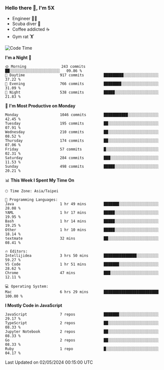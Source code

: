 ### Hello there 👋, I'm 5X

* Engineer 👨‍💻
* Scuba diver 🤿
* Coffee addicted ☕️
* Gym rat 🏋️

<!--START_SECTION:waka-->
![Code Time](http://img.shields.io/badge/Code%20Time-939%20hrs%2033%20mins-blue)

**I'm a Night 🦉** 

```text
🌞 Morning                243 commits         ██░░░░░░░░░░░░░░░░░░░░░░░   09.86 % 
🌆 Daytime                917 commits         █████████░░░░░░░░░░░░░░░░   37.22 % 
🌃 Evening                766 commits         ████████░░░░░░░░░░░░░░░░░   31.09 % 
🌙 Night                  538 commits         █████░░░░░░░░░░░░░░░░░░░░   21.83 % 
```
📅 **I'm Most Productive on Monday** 

```text
Monday                   1046 commits        ███████████░░░░░░░░░░░░░░   42.45 % 
Tuesday                  195 commits         ██░░░░░░░░░░░░░░░░░░░░░░░   07.91 % 
Wednesday                210 commits         ██░░░░░░░░░░░░░░░░░░░░░░░   08.52 % 
Thursday                 174 commits         ██░░░░░░░░░░░░░░░░░░░░░░░   07.06 % 
Friday                   57 commits          █░░░░░░░░░░░░░░░░░░░░░░░░   02.31 % 
Saturday                 284 commits         ███░░░░░░░░░░░░░░░░░░░░░░   11.53 % 
Sunday                   498 commits         █████░░░░░░░░░░░░░░░░░░░░   20.21 % 
```


📊 **This Week I Spent My Time On** 

```text
🕑︎ Time Zone: Asia/Taipei

💬 Programming Languages: 
Java                     1 hr 49 mins        ███████░░░░░░░░░░░░░░░░░░   28.08 % 
YAML                     1 hr 17 mins        █████░░░░░░░░░░░░░░░░░░░░   19.95 % 
Bash                     1 hr 14 mins        █████░░░░░░░░░░░░░░░░░░░░   19.25 % 
Other                    1 hr 10 mins        █████░░░░░░░░░░░░░░░░░░░░   18.14 % 
textmate                 32 mins             ██░░░░░░░░░░░░░░░░░░░░░░░   08.41 % 

🔥 Editors: 
Intellijidea             3 hrs 50 mins       ███████████████░░░░░░░░░░   59.27 % 
VS Code                  1 hr 51 mins        ███████░░░░░░░░░░░░░░░░░░   28.62 % 
Chrome                   47 mins             ███░░░░░░░░░░░░░░░░░░░░░░   12.11 % 

💻 Operating System: 
Mac                      6 hrs 29 mins       █████████████████████████   100.00 % 
```

**I Mostly Code in JavaScript** 

```text
JavaScript               7 repos             ███████░░░░░░░░░░░░░░░░░░   29.17 % 
TypeScript               2 repos             ██░░░░░░░░░░░░░░░░░░░░░░░   08.33 % 
Jupyter Notebook         2 repos             ██░░░░░░░░░░░░░░░░░░░░░░░   08.33 % 
Go                       2 repos             ██░░░░░░░░░░░░░░░░░░░░░░░   08.33 % 
Ruby                     1 repo              █░░░░░░░░░░░░░░░░░░░░░░░░   04.17 % 
```




 Last Updated on 02/05/2024 00:15:00 UTC
<!--END_SECTION:waka-->
